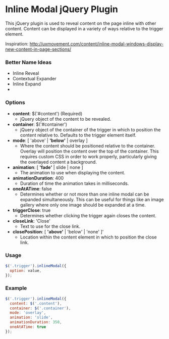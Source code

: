 # Inline Modal jQuery Plugin

This jQuery plugin is used to reveal content on the page inline with other content. Content can be displayed in a variety of ways relative to the trigger element.

Inspiration: http://uxmovement.com/content/inline-modal-windows-display-new-content-in-page-sections/

### Better Name Ideas
* Inline Reveal
* Contextual Expander
* Inline Expand
*


### Options
* **content**: $('#content') (Required)
  * jQuery object of the content to be revealed.
* **container**: $('#container')
  * jQuery object of the container of the trigger in which to position the content relative to. Defaults to the trigger element itself.
* **mode**: [ 'above' | **'below'** | overlay ]
  * Where the content should be positioned relative to the container. Overlay will position the content over the top of the container. This requires custom CSS in order to work properly, particularly giving the overlayed content a background.
* **animation**: [ **'fade'** | slide | none ]
  * The animation to use when displaying the content.
* **animationDuration**: 400
  * Duration of time the animation takes in milliseconds.
* **oneAtATime**: false
  * Determines whether or not more than one inline modal can be expanded simultaneously. This can be useful for things like an image gallery where only one image should be expanded at a time.
* **triggerClose**: true
  * Determines whether clicking the trigger again closes the content.
* **closeLink**: 'Close'
  * Text to use for the close link.
* **closePosition**: [ **'above'** | 'below' | 'none' ]'
  * Location within the content element in which to position the close link.

### Usage
```JavaScript
$('.trigger').inlineModal({
  option: value,
});
```

### Example
```JavaScript
$('.trigger').inlineModal({
  content: $('.content'),
  container: $('.container'),
  mode: 'overlay',
  animation: 'slide',
  animationDuration: 350,
  oneAtATime: true
});
```
